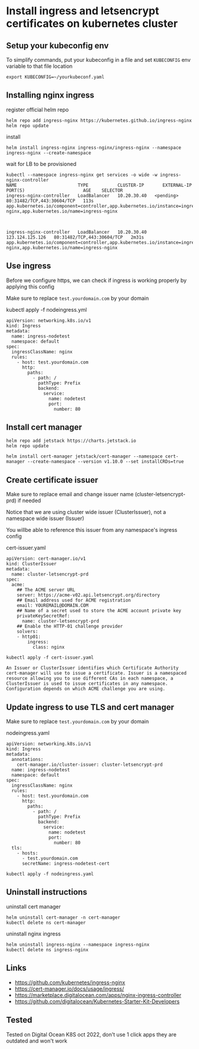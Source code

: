 # Install ingress and letsencrypt certificates on kubernetes cluster


## Setup your kubeconfig env

To simplify commands, put your kubeconfig in a file and set `KUBECONFIG` env variable to that file location

```
export KUBECONFIG=~/yourkubeconf.yaml
```

## Installing nginx ingress

register official helm repo

```
helm repo add ingress-nginx https://kubernetes.github.io/ingress-nginx
helm repo update
```

install

```
helm install ingress-nginx ingress-nginx/ingress-nginx --namespace ingress-nginx --create-namespace
```

wait for LB to be provisioned

```
kubectl --namespace ingress-nginx get services -o wide -w ingress-nginx-controller
NAME                       TYPE           CLUSTER-IP       EXTERNAL-IP   PORT(S)                      AGE    SELECTOR
ingress-nginx-controller   LoadBalancer   10.20.30.40   <pending>     80:31482/TCP,443:30604/TCP   113s   app.kubernetes.io/component=controller,app.kubernetes.io/instance=ingress-nginx,app.kubernetes.io/name=ingress-nginx



ingress-nginx-controller   LoadBalancer   10.20.30.40   123.124.125.126   80:31482/TCP,443:30604/TCP   2m31s   app.kubernetes.io/component=controller,app.kubernetes.io/instance=ingress-nginx,app.kubernetes.io/name=ingress-nginx

```


## Use ingress

Before we configure https, we can check if ingress is working properly by applying this config

Make sure to replace `test.yourdomain.com` by your domain

kubectl apply -f nodeingress.yml

```
apiVersion: networking.k8s.io/v1
kind: Ingress
metadata:
  name: ingress-nodetest
  namespace: default
spec:
  ingressClassName: nginx
  rules:
    - host: test.yourdomain.com
      http:
        paths:
          - path: /
            pathType: Prefix
            backend:
              service:
                name: nodetest
                port:
                  number: 80
```


## Install cert manager

```
helm repo add jetstack https://charts.jetstack.io
helm repo update
```

```
helm install cert-manager jetstack/cert-manager --namespace cert-manager --create-namespace --version v1.10.0 --set installCRDs=true
```


## Create certificate issuer


Make sure to replace email and change issuer name (cluster-letsencrypt-prd) if needed

Notice that we are using cluster wide issuer (ClusterIssuer), not a namespace wide issuer (Issuer)

You willbe able to reference this issuer from any namespace's ingress config

cert-issuer.yaml

```
apiVersion: cert-manager.io/v1
kind: ClusterIssuer
metadata:
  name: cluster-letsencrypt-prd
spec:
  acme:
    ## The ACME server URL
    server: https://acme-v02.api.letsencrypt.org/directory
    ## Email address used for ACME registration
    email: YOUREMAIL@DOMAIN.COM
    ## Name of a secret used to store the ACME account private key
    privateKeySecretRef:
      name: cluster-letsencrypt-prd
    ## Enable the HTTP-01 challenge provider
    solvers:
    - http01:
        ingress:
          class: nginx
```

```
kubectl apply -f cert-issuer.yaml
```


```
An Issuer or ClusterIssuer identifies which Certificate Authority cert-manager will use to issue a certificate. Issuer is a namespaced resource allowing you to use different CAs in each namespace, a ClusterIssuer is used to issue certificates in any namespace. Configuration depends on which ACME challenge you are using.
```


## Update ingress to use TLS and cert manager

Make sure to replace `test.yourdomain.com` by your domain


nodeingress.yaml
```
apiVersion: networking.k8s.io/v1
kind: Ingress
metadata:
  annotations:
    cert-manager.io/cluster-issuer: cluster-letsencrypt-prd
  name: ingress-nodetest
  namespace: default
spec:
  ingressClassName: nginx
  rules:
    - host: test.yourdomain.com
      http:
        paths:
          - path: /
            pathType: Prefix
            backend:
              service:
                name: nodetest
                port:
                  number: 80
  tls:
    - hosts:
      - test.yourdomain.com
      secretName: ingress-nodetest-cert
```

```
kubectl apply -f nodeingress.yaml
```


## Uninstall instructions

uninstall cert manager

```
helm uninstall cert-manager -n cert-manager
kubectl delete ns cert-manager
```

uninstall nginx ingress

```
helm uninstall ingress-nginx --namespace ingress-nginx
kubectl delete ns ingress-nginx
```



## Links

- https://github.com/kubernetes/ingress-nginx
- https://cert-manager.io/docs/usage/ingress/
- https://marketplace.digitalocean.com/apps/nginx-ingress-controller
- https://github.com/digitalocean/Kubernetes-Starter-Kit-Developers



## Tested

Tested on Digital Ocean K8S oct 2022, don't use 1 click apps they are outdated and won't work

